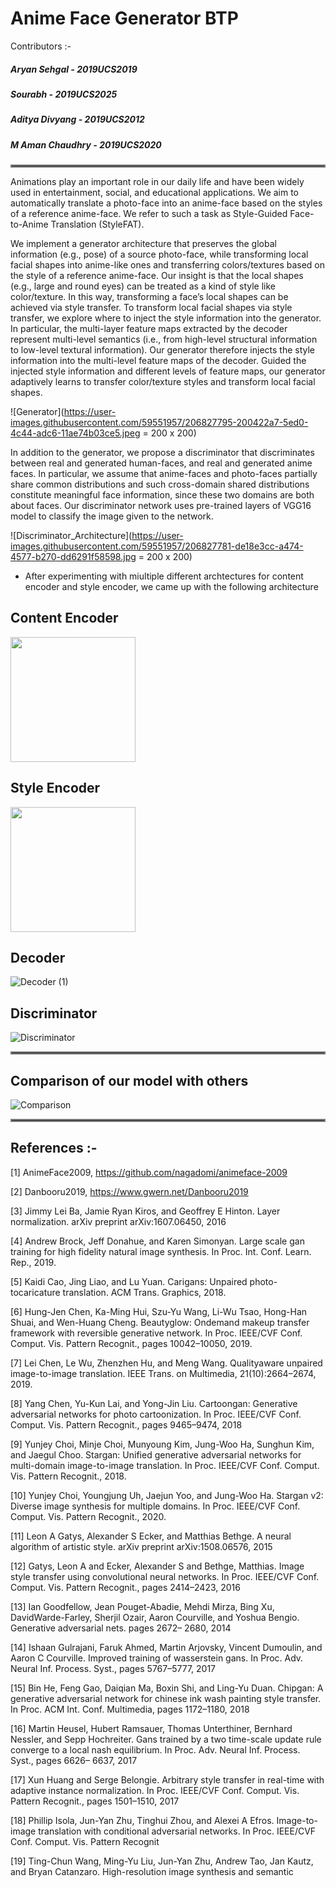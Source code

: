 # Anime Face Generator BTP

Contributors :-

##### Aryan Sehgal    - 2019UCS2019

##### Sourabh         - 2019UCS2025

##### Aditya Divyang  - 2019UCS2012

##### M Aman Chaudhry - 2019UCS2020

<hr style="border:2px solid gray">

Animations play an important role in our daily life and have been widely used in entertainment, social, and educational applications. We aim to automatically translate a photo-face into an anime-face based on the styles of a reference anime-face. We refer to such a task as Style-Guided Face-to-Anime Translation (StyleFAT). 

We implement a generator architecture that preserves the global information (e.g., pose) of a source photo-face, while transforming local facial shapes into anime-like ones and transferring colors/textures based on the style of a reference anime-face. Our insight is that the local shapes (e.g., large and round eyes) can be treated as a kind of style like color/texture. In this way, transforming a face’s local shapes can be achieved via style transfer. To transform local facial shapes via style transfer, we explore where to inject the style information into the generator. In particular, the multi-layer feature maps extracted by the decoder represent multi-level semantics (i.e., from high-level structural information to low-level textural information). Our generator therefore injects the style information into the multi-level feature maps of the decoder. Guided the injected style information and different levels of feature maps, our generator adaptively learns to transfer color/texture styles and transform local facial shapes.


![Generator](https://user-images.githubusercontent.com/59551957/206827795-200422a7-5ed0-4c44-adc6-11ae74b03ce5.jpeg = 200 x 200)


In addition to the generator, we propose a discriminator that discriminates between real and generated human-faces, and real and generated anime faces. In particular, we assume that anime-faces and photo-faces partially share common distributions and such cross-domain shared distributions constitute meaningful face information, since these two domains are both about faces. Our discriminator network uses pre-trained layers of VGG16 model to classify the image given to the network.

![Discriminator_Architecture](https://user-images.githubusercontent.com/59551957/206827781-de18e3cc-a474-4577-b270-dd6291f58598.jpg = 200 x 200)

* After experimenting with miultiple different archtectures for content encoder and style encoder, we came up with the following architecture 

## Content Encoder


<img src="https://user-images.githubusercontent.com/59551957/192975797-40b524a5-e017-421c-bfb6-d6c3ccff77b8.jpeg" width="200">


## Style Encoder

<img src="https://user-images.githubusercontent.com/59551957/192975853-59b43434-1c4a-46c5-bf88-651c42b7c552.jpeg" width="200">


## Decoder


![Decoder (1)](https://user-images.githubusercontent.com/59551957/206827890-614e946d-4f55-4514-9d6a-3da15b6c4a86.jpg)


## Discriminator


![Discriminator](https://user-images.githubusercontent.com/59551957/206827911-78dedaec-2556-47d8-90f1-08f0128d459d.jpg)


<hr style="border:2px solid gray">

## Comparison of our model with others


![Comparison](https://user-images.githubusercontent.com/59551957/206827942-88a1b453-6235-40e4-b560-f9a33c249c0b.jpg)


<hr style="border:2px solid gray">

## References :-

[1] AnimeFace2009, https://github.com/nagadomi/animeface-2009

[2] Danbooru2019, https://www.gwern.net/Danbooru2019

[3] Jimmy Lei Ba, Jamie Ryan Kiros, and Geoffrey E Hinton. Layer
normalization. arXiv preprint arXiv:1607.06450, 2016

[4] Andrew Brock, Jeff Donahue, and Karen Simonyan. Large scale gan
training for high fidelity natural image synthesis. In Proc. Int. Conf. Learn.
Rep., 2019.

[5] Kaidi Cao, Jing Liao, and Lu Yuan. Carigans: Unpaired photo-tocaricature
translation. ACM Trans. Graphics, 2018.

[6] Hung-Jen Chen, Ka-Ming Hui, Szu-Yu Wang, Li-Wu Tsao, Hong-Han
Shuai, and Wen-Huang Cheng. Beautyglow: Ondemand makeup transfer
framework with reversible generative network. In Proc. IEEE/CVF Conf.
Comput. Vis. Pattern Recognit., pages 10042–10050, 2019.

[7] Lei Chen, Le Wu, Zhenzhen Hu, and Meng Wang. Qualityaware unpaired
image-to-image translation. IEEE Trans. on Multimedia, 21(10):2664–2674,
2019.

[8] Yang Chen, Yu-Kun Lai, and Yong-Jin Liu. Cartoongan: Generative
adversarial networks for photo cartoonization. In Proc. IEEE/CVF Conf.
Comput. Vis. Pattern Recognit., pages 9465–9474, 2018

[9] Yunjey Choi, Minje Choi, Munyoung Kim, Jung-Woo Ha, Sunghun
Kim, and Jaegul Choo. Stargan: Unified generative adversarial networks for
multi-domain image-to-image translation. In Proc. IEEE/CVF Conf. Comput.
Vis. Pattern Recognit., 2018.

[10] Yunjey Choi, Youngjung Uh, Jaejun Yoo, and Jung-Woo Ha. Stargan
v2: Diverse image synthesis for multiple domains. In Proc. IEEE/CVF Conf.
Comput. Vis. Pattern Recognit., 2020.

[11] Leon A Gatys, Alexander S Ecker, and Matthias Bethge. A neural
algorithm of artistic style. arXiv preprint arXiv:1508.06576, 2015

[12] Gatys, Leon A and Ecker, Alexander S and Bethge, Matthias. Image
style transfer using convolutional neural networks. In Proc. IEEE/CVF Conf.
Comput. Vis. Pattern Recognit., pages 2414–2423, 2016

[13] Ian Goodfellow, Jean Pouget-Abadie, Mehdi Mirza, Bing Xu,
DavidWarde-Farley, Sherjil Ozair, Aaron Courville, and Yoshua Bengio.
Generative adversarial nets. pages 2672– 2680, 2014

[14] Ishaan Gulrajani, Faruk Ahmed, Martin Arjovsky, Vincent Dumoulin,
and Aaron C Courville. Improved training of wasserstein gans. In Proc. Adv.
Neural Inf. Process. Syst., pages 5767–5777, 2017

[15] Bin He, Feng Gao, Daiqian Ma, Boxin Shi, and Ling-Yu Duan. Chipgan:
A generative adversarial network for chinese ink wash painting style transfer.
In Proc. ACM Int. Conf. Multimedia, pages 1172–1180, 2018

[16] Martin Heusel, Hubert Ramsauer, Thomas Unterthiner, Bernhard
Nessler, and Sepp Hochreiter. Gans trained by a two time-scale update rule
converge to a local nash equilibrium. In Proc. Adv. Neural Inf. Process.
Syst., pages 6626– 6637, 2017

[17] Xun Huang and Serge Belongie. Arbitrary style transfer in real-time
with adaptive instance normalization. In Proc. IEEE/CVF Conf. Comput.
Vis. Pattern Recognit., pages 1501–1510, 2017

[18] Phillip Isola, Jun-Yan Zhu, Tinghui Zhou, and Alexei A Efros.
Image-to-image translation with conditional adversarial networks. In Proc.
IEEE/CVF Conf. Comput. Vis. Pattern Recognit

[19] Ting-Chun Wang, Ming-Yu Liu, Jun-Yan Zhu, Andrew Tao, Jan
Kautz, and Bryan Catanzaro. High-resolution image synthesis and semantic
